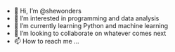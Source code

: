 - 👋 Hi, I’m @shewonders
- 👀 I’m interested in programming and data analysis
- 🌱 I’m currently learning Python and machine learning
- 💞️ I’m looking to collaborate on whatever comes next
- 📫 How to reach me ...

<!---
shewonders/shewonders is a ✨ special ✨ repository because its `README.md` (this file) appears on your GitHub profile.
You can click the Preview link to take a look at your changes.
--->
